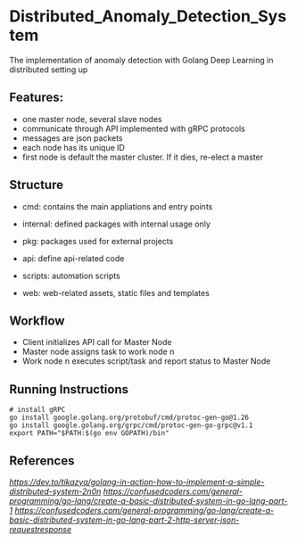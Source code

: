 # Distributed_Anomaly_Detection_System

The implementation of anomaly detection with Golang Deep Learning in distributed setting up

## Features:
- one master node, several slave nodes
- communicate through API implemented with gRPC protocols
- messages are json packets
- each node has its unique ID
- first node is default the master cluster. If it dies, re-elect a master

## Structure

- cmd: contains the main appliations and entry points

- internal: defined packages with internal usage only

- pkg: packages used for external projects

- api: define api-related code

- scripts: automation scripts

- web: web-related assets, static files and templates

## Workflow

- Client initializes API call for Master Node
- Master node assigns task to work node n
- Work node n executes script/task and report status to Master Node

## Running Instructions

```
# install gRPC
go install google.golang.org/protobuf/cmd/protoc-gen-go@1.26
go install google.golang.org/grpc/cmd/protoc-gen-go-grpc@v1.1
export PATH="$PATH:$(go env GOPATH)/bin"

```

## References

*https://dev.to/tikazyq/golang-in-action-how-to-implement-a-simple-distributed-system-2n0n*
*https://confusedcoders.com/general-programming/go-lang/create-a-basic-distributed-system-in-go-lang-part-1*
*https://confusedcoders.com/general-programming/go-lang/create-a-basic-distributed-system-in-go-lang-part-2-http-server-json-requestresponse*
